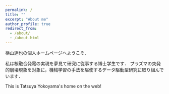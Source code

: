 ```yaml
---
permalink: /
title: ""
excerpt: "About me"
author_profile: true
redirect_from:
  - /about/
  - /about.html
---
```


横山達也の個人ホームページへようこそ．

私は核融合発電の実現を夢見て研究に従事する博士学生です．
プラズマの突発的崩壊現象を対象に，機械学習の手法を駆使するデータ駆動型研究に取り組んでいます．

This is Tatsuya Yokoyama's home on the web!
